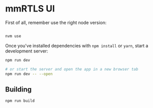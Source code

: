 # mmRTLS UI

First of all, remember use the right node version:

```bash

nvm use

```

Once you've installed dependencies with `npm install` or `yarn`, start a development server:

```bash
npm run dev

# or start the server and open the app in a new browser tab
npm run dev -- --open
```

## Building

```bash
npm run build
```
